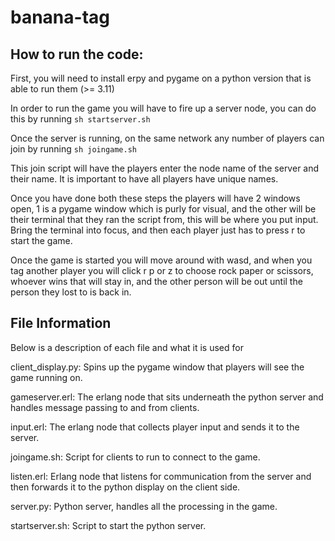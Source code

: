 # banana-tag

## How to run the code:
First, you will need to install erpy and pygame on a python version that
is able to run them (>= 3.11)

In order to run the game you will have to fire up a server node, you can
do this by running
`sh startserver.sh`

Once the server is running, on the same network any number of players can join
by running
`sh joingame.sh`

This join script will have the players enter the node name of the server and
their name. It is important to have all players have unique names. 

Once you have done both these steps the players will have 2 windows open, 1
is a pygame window which is purly for visual, and the other will be their
terminal that they ran the script from, this will be where you put input. 
Bring the terminal into focus, and then each player just has to press r to
start the game.

Once the game is started you will move around with wasd, and when you tag
another player you will click r p or z to choose rock paper or scissors,
whoever wins that will stay in, and the other person will be out until the
person they lost to is back in.

## File Information

Below is a description of each file and what it is used for

client_display.py: Spins up the pygame window that players will see the game
running on.

gameserver.erl: The erlang node that sits underneath the python server
and handles message passing to and from clients.

input.erl: The erlang node that collects player input and sends it to the
server.

joingame.sh: Script for clients to run to connect to the game.

listen.erl: Erlang node that listens for communication from the server and
then forwards it to the python display on the client side.

server.py: Python server, handles all the processing in the game.

startserver.sh: Script to start the python server.